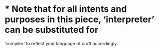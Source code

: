 

# * Note that for all intents and purposes in this piece, ‘interpreter’ can be substituted for
‘compiler’ to reflect your language of craft accordingly.

